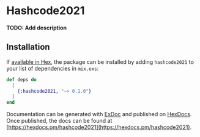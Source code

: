 # Hashcode2021

**TODO: Add description**

## Installation

If [available in Hex](https://hex.pm/docs/publish), the package can be installed
by adding `hashcode2021` to your list of dependencies in `mix.exs`:

```elixir
def deps do
  [
    {:hashcode2021, "~> 0.1.0"}
  ]
end
```

Documentation can be generated with [ExDoc](https://github.com/elixir-lang/ex_doc)
and published on [HexDocs](https://hexdocs.pm). Once published, the docs can
be found at [https://hexdocs.pm/hashcode2021](https://hexdocs.pm/hashcode2021).

